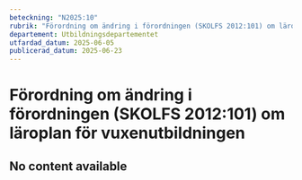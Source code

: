```yaml
---
beteckning: "N2025:10"
rubrik: "Förordning om ändring i förordningen (SKOLFS 2012:101) om läroplan för vuxenutbildningen"
departement: Utbildningsdepartementet
utfardad_datum: 2025-06-05
publicerad_datum: 2025-06-23
---
```


# Förordning om ändring i förordningen (SKOLFS 2012:101) om läroplan för vuxenutbildningen

## No content available